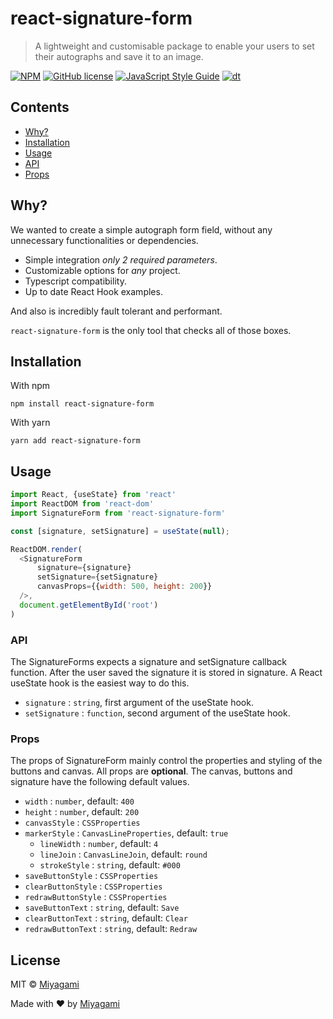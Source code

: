 # react-signature-form

> A lightweight and customisable package to enable your users to set their autographs and save it to an image.

[![NPM](https://img.shields.io/npm/v/react-signature-form.svg)](https://www.npmjs.com/package/react-signature-form)
[![GitHub license](https://img.shields.io/badge/license-ICS-blue.svg)](https://npmjs.org/package/react-signature-form)
[![JavaScript Style Guide](https://img.shields.io/badge/code_style-standard-brightgreen.svg)](https://standardjs.com)
[![dt](https://img.shields.io/npm/dt/react-signature-form.svg)](https://npmjs.org/package/react-signature-form)

## Contents

* [Why?](#why)
* [Installation](#installation)
* [Usage](#usage)
* [API](#api)
* [Props](#props)

## Why?

We wanted to create a simple autograph form field, without any unnecessary functionalities or dependencies.

+ Simple integration _only 2 required parameters_.
+ Customizable options for _any_ project.
+ Typescript compatibility.
+ Up to date React Hook examples.

And also is incredibly fault tolerant and performant.

`react-signature-form` is the only tool that checks all of those boxes.

## Installation

With npm

```
npm install react-signature-form
```

With yarn

```
yarn add react-signature-form
```
## Usage

```javascript
import React, {useState} from 'react'
import ReactDOM from 'react-dom'
import SignatureForm from 'react-signature-form'

const [signature, setSignature] = useState(null);

ReactDOM.render(
  <SignatureForm
      signature={signature}
      setSignature={setSignature}
      canvasProps={{width: 500, height: 200}}
  />,
  document.getElementById('root')
)
```

### API

The SignatureForms expects a signature and setSignature callback function. After the user saved the signature it is stored in signature. A React useState hook is the easiest way to do this.

- `signature` : `string`, first argument of the useState hook.
- `setSignature` : `function`, second argument of the useState hook.

### Props

The props of SignatureForm mainly control the properties and styling of the buttons and canvas.
All props are **optional**. The canvas, buttons and signature have the following default values.

- `width` : `number`, default: `400`
- `height` : `number`, default: `200`
- `canvasStyle` : `CSSProperties`
- `markerStyle` : `CanvasLineProperties`, default: `true`
  - `lineWidth` : `number`, default: `4`
  - `lineJoin` : `CanvasLineJoin`, default: `round`
  - `strokeStyle` : `string`, default: `#000`
- `saveButtonStyle` : `CSSProperties`
- `clearButtonStyle` : `CSSProperties`
- `redrawButtonStyle` : `CSSProperties`
- `saveButtonText` : `string`, default: `Save`
- `clearButtonText` : `string`, default: `Clear`
- `redrawButtonText` : `string`, default: `Redraw`

## License

MIT © [Miyagami](https://github.com/miyagami-com)

Made with ❤️ by [Miyagami](https://www.miyagami.com)

